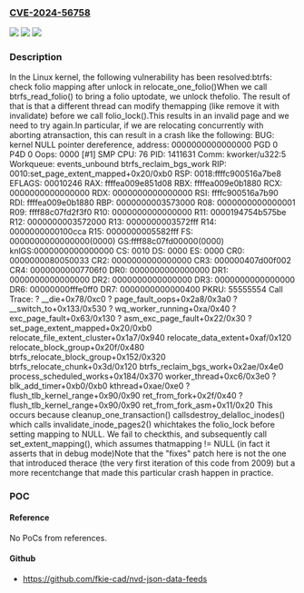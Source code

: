### [CVE-2024-56758](https://cve.mitre.org/cgi-bin/cvename.cgi?name=CVE-2024-56758)
![](https://img.shields.io/static/v1?label=Product&message=Linux&color=blue)
![](https://img.shields.io/static/v1?label=Version&message=e7f1326cc24e22b38afc3acd328480a1183f9e79%3C%20d508e56270389b3a16f5b3cf247f4eb1bbad1578%20&color=brighgreen)
![](https://img.shields.io/static/v1?label=Vulnerability&message=n%2Fa&color=brighgreen)

### Description

In the Linux kernel, the following vulnerability has been resolved:btrfs: check folio mapping after unlock in relocate_one_folio()When we call btrfs_read_folio() to bring a folio uptodate, we unlock thefolio. The result of that is that a different thread can modify themapping (like remove it with invalidate) before we call folio_lock().This results in an invalid page and we need to try again.In particular, if we are relocating concurrently with aborting atransaction, this can result in a crash like the following:  BUG: kernel NULL pointer dereference, address: 0000000000000000  PGD 0 P4D 0  Oops: 0000 [#1] SMP  CPU: 76 PID: 1411631 Comm: kworker/u322:5  Workqueue: events_unbound btrfs_reclaim_bgs_work  RIP: 0010:set_page_extent_mapped+0x20/0xb0  RSP: 0018:ffffc900516a7be8 EFLAGS: 00010246  RAX: ffffea009e851d08 RBX: ffffea009e0b1880 RCX: 0000000000000000  RDX: 0000000000000000 RSI: ffffc900516a7b90 RDI: ffffea009e0b1880  RBP: 0000000003573000 R08: 0000000000000001 R09: ffff88c07fd2f3f0  R10: 0000000000000000 R11: 0000194754b575be R12: 0000000003572000  R13: 0000000003572fff R14: 0000000000100cca R15: 0000000005582fff  FS:  0000000000000000(0000) GS:ffff88c07fd00000(0000) knlGS:0000000000000000  CS:  0010 DS: 0000 ES: 0000 CR0: 0000000080050033  CR2: 0000000000000000 CR3: 000000407d00f002 CR4: 00000000007706f0  DR0: 0000000000000000 DR1: 0000000000000000 DR2: 0000000000000000  DR3: 0000000000000000 DR6: 00000000fffe0ff0 DR7: 0000000000000400  PKRU: 55555554  Call Trace:  <TASK>  ? __die+0x78/0xc0  ? page_fault_oops+0x2a8/0x3a0  ? __switch_to+0x133/0x530  ? wq_worker_running+0xa/0x40  ? exc_page_fault+0x63/0x130  ? asm_exc_page_fault+0x22/0x30  ? set_page_extent_mapped+0x20/0xb0  relocate_file_extent_cluster+0x1a7/0x940  relocate_data_extent+0xaf/0x120  relocate_block_group+0x20f/0x480  btrfs_relocate_block_group+0x152/0x320  btrfs_relocate_chunk+0x3d/0x120  btrfs_reclaim_bgs_work+0x2ae/0x4e0  process_scheduled_works+0x184/0x370  worker_thread+0xc6/0x3e0  ? blk_add_timer+0xb0/0xb0  kthread+0xae/0xe0  ? flush_tlb_kernel_range+0x90/0x90  ret_from_fork+0x2f/0x40  ? flush_tlb_kernel_range+0x90/0x90  ret_from_fork_asm+0x11/0x20  </TASK>This occurs because cleanup_one_transaction() callsdestroy_delalloc_inodes() which calls invalidate_inode_pages2() whichtakes the folio_lock before setting mapping to NULL. We fail to checkthis, and subsequently call set_extent_mapping(), which assumes thatmapping != NULL (in fact it asserts that in debug mode)Note that the "fixes" patch here is not the one that introduced therace (the very first iteration of this code from 2009) but a more recentchange that made this particular crash happen in practice.

### POC

#### Reference
No PoCs from references.

#### Github
- https://github.com/fkie-cad/nvd-json-data-feeds

